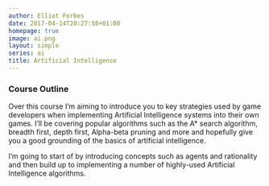 ```yaml
---
author: Elliot Forbes
date: 2017-04-14T20:27:58+01:00
homepage: true
image: ai.png
layout: simple
series: ai
title: Artificial Intelligence
---
```


### Course Outline

Over this course I’m aiming to introduce you to key strategies used by game developers when implementing Artificial Intelligence systems into their own games. I’ll be covering popular algorithms such as the A* search algorithm, breadth first, depth first,  Alpha-beta pruning and more and hopefully give you a good grounding of the basics of artificial intelligence.

I’m going to start of by introducing concepts such as agents and rationality and then build up to implementing a number of highly-used Artificial Intelligence algorithms. 
